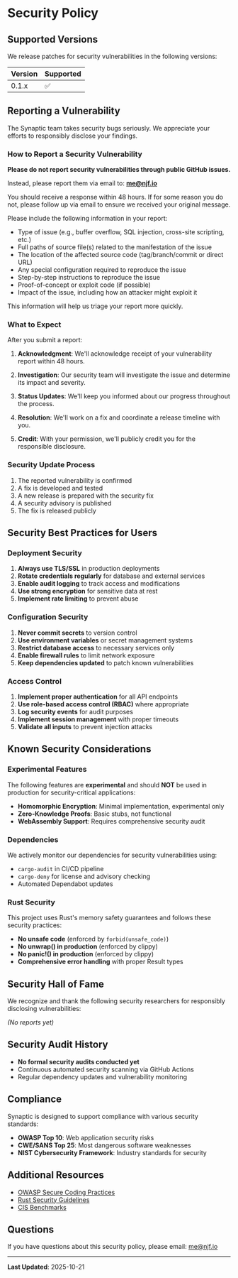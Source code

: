 # Security Policy

## Supported Versions

We release patches for security vulnerabilities in the following versions:

| Version | Supported          |
| ------- | ------------------ |
| 0.1.x   | :white_check_mark: |

## Reporting a Vulnerability

The Synaptic team takes security bugs seriously. We appreciate your efforts to responsibly disclose your findings.

### How to Report a Security Vulnerability

**Please do not report security vulnerabilities through public GitHub issues.**

Instead, please report them via email to: **me@njf.io**

You should receive a response within 48 hours. If for some reason you do not, please follow up via email to ensure we received your original message.

Please include the following information in your report:

- Type of issue (e.g., buffer overflow, SQL injection, cross-site scripting, etc.)
- Full paths of source file(s) related to the manifestation of the issue
- The location of the affected source code (tag/branch/commit or direct URL)
- Any special configuration required to reproduce the issue
- Step-by-step instructions to reproduce the issue
- Proof-of-concept or exploit code (if possible)
- Impact of the issue, including how an attacker might exploit it

This information will help us triage your report more quickly.

### What to Expect

After you submit a report:

1. **Acknowledgment**: We'll acknowledge receipt of your vulnerability report within 48 hours.

2. **Investigation**: Our security team will investigate the issue and determine its impact and severity.

3. **Status Updates**: We'll keep you informed about our progress throughout the process.

4. **Resolution**: We'll work on a fix and coordinate a release timeline with you.

5. **Credit**: With your permission, we'll publicly credit you for the responsible disclosure.

### Security Update Process

1. The reported vulnerability is confirmed
2. A fix is developed and tested
3. A new release is prepared with the security fix
4. A security advisory is published
5. The fix is released publicly

## Security Best Practices for Users

### Deployment Security

1. **Always use TLS/SSL** in production deployments
2. **Rotate credentials regularly** for database and external services
3. **Enable audit logging** to track access and modifications
4. **Use strong encryption** for sensitive data at rest
5. **Implement rate limiting** to prevent abuse

### Configuration Security

1. **Never commit secrets** to version control
2. **Use environment variables** or secret management systems
3. **Restrict database access** to necessary services only
4. **Enable firewall rules** to limit network exposure
5. **Keep dependencies updated** to patch known vulnerabilities

### Access Control

1. **Implement proper authentication** for all API endpoints
2. **Use role-based access control (RBAC)** where appropriate
3. **Log security events** for audit purposes
4. **Implement session management** with proper timeouts
5. **Validate all inputs** to prevent injection attacks

## Known Security Considerations

### Experimental Features

The following features are **experimental** and should **NOT** be used in production for security-critical applications:

- **Homomorphic Encryption**: Minimal implementation, experimental only
- **Zero-Knowledge Proofs**: Basic stubs, not functional
- **WebAssembly Support**: Requires comprehensive security audit

### Dependencies

We actively monitor our dependencies for security vulnerabilities using:

- `cargo-audit` in CI/CD pipeline
- `cargo-deny` for license and advisory checking
- Automated Dependabot updates

### Rust Security

This project uses Rust's memory safety guarantees and follows these security practices:

- **No unsafe code** (enforced by `forbid(unsafe_code)`)
- **No unwrap() in production** (enforced by clippy)
- **No panic!() in production** (enforced by clippy)
- **Comprehensive error handling** with proper Result types

## Security Hall of Fame

We recognize and thank the following security researchers for responsibly disclosing vulnerabilities:

*(No reports yet)*

## Security Audit History

- **No formal security audits conducted yet**
- Continuous automated security scanning via GitHub Actions
- Regular dependency updates and vulnerability monitoring

## Compliance

Synaptic is designed to support compliance with various security standards:

- **OWASP Top 10**: Web application security risks
- **CWE/SANS Top 25**: Most dangerous software weaknesses
- **NIST Cybersecurity Framework**: Industry standards for security

## Additional Resources

- [OWASP Secure Coding Practices](https://owasp.org/www-project-secure-coding-practices-quick-reference-guide/)
- [Rust Security Guidelines](https://anssi-fr.github.io/rust-guide/)
- [CIS Benchmarks](https://www.cisecurity.org/cis-benchmarks/)

## Questions

If you have questions about this security policy, please email: me@njf.io

---

**Last Updated**: 2025-10-21
